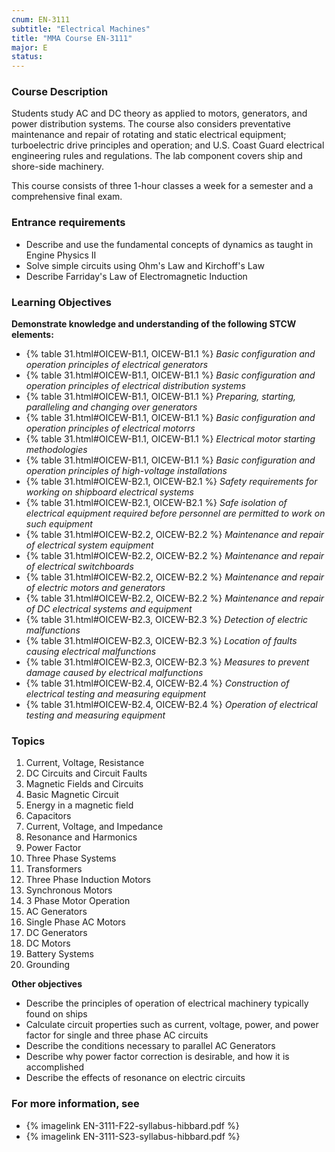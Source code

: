 ```yaml
---
cnum: EN-3111
subtitle: "Electrical Machines"
title: "MMA Course EN-3111"
major: E
status: 
---
```


### Course Description

Students study AC and DC theory as applied to motors, generators, and power distribution systems. The course also considers preventative maintenance and repair of rotating and static electrical equipment; turboelectric drive principles and operation; and U.S. Coast Guard electrical engineering rules and regulations. The lab component covers ship and shore-side machinery.

This course consists of three 1-hour classes a week for a semester and a comprehensive final exam.

### Entrance requirements

* Describe and use the fundamental concepts of dynamics as taught in Engine Physics II
* Solve simple circuits using Ohm's Law and Kirchoff's Law
* Describe Farriday's Law of Electromagnetic Induction


### Learning Objectives

**Demonstrate knowledge and understanding of the following STCW elements:**

* {% table 31.html#OICEW-B1.1, OICEW-B1.1 %} *Basic configuration and operation principles of electrical generators*
* {% table 31.html#OICEW-B1.1, OICEW-B1.1 %} *Basic configuration and operation principles of electrical distribution systems*
* {% table 31.html#OICEW-B1.1, OICEW-B1.1 %} *Preparing, starting, paralleling and changing over generators*
* {% table 31.html#OICEW-B1.1, OICEW-B1.1 %} *Basic configuration and operation principles of electrical motorrs*
* {% table 31.html#OICEW-B1.1, OICEW-B1.1 %} *Electrical motor starting methodologies*
* {% table 31.html#OICEW-B1.1, OICEW-B1.1 %} *Basic configuration and operation principles of high-voltage installations*
* {% table 31.html#OICEW-B2.1, OICEW-B2.1 %} *Safety requirements for working on shipboard electrical systems*
* {% table 31.html#OICEW-B2.1, OICEW-B2.1 %} *Safe isolation of electrical equipment required before personnel are permitted to work on such equipment*
* {% table 31.html#OICEW-B2.2, OICEW-B2.2 %} *Maintenance and repair of electrical system equipment*
* {% table 31.html#OICEW-B2.2, OICEW-B2.2 %} *Maintenance and repair of electrical switchboards*
* {% table 31.html#OICEW-B2.2, OICEW-B2.2 %} *Maintenance and repair of electric motors and generators*
* {% table 31.html#OICEW-B2.2, OICEW-B2.2 %} *Maintenance and repair of DC electrical systems and equipment*
* {% table 31.html#OICEW-B2.3, OICEW-B2.3 %} *Detection of electric malfunctions*
* {% table 31.html#OICEW-B2.3, OICEW-B2.3 %} *Location of faults causing electrical malfunctions*
* {% table 31.html#OICEW-B2.3, OICEW-B2.3 %} *Measures to prevent damage caused by electrical malfunctions*
* {% table 31.html#OICEW-B2.4, OICEW-B2.4 %} *Construction of electrical testing and measuring equipment*
* {% table 31.html#OICEW-B2.4, OICEW-B2.4 %} *Operation of electrical testing and measuring equipment*


### Topics

1. Current, Voltage, Resistance
2. DC Circuits and Circuit Faults
3. Magnetic Fields and Circuits
4. Basic Magnetic Circuit
5. Energy in a magnetic field
6. Capacitors
7. Current, Voltage, and Impedance
8. Resonance and Harmonics
9. Power Factor
10. Three Phase Systems
11. Transformers
12. Three Phase Induction Motors
13. Synchronous Motors
14. 3 Phase Motor Operation
15. AC Generators
16. Single Phase AC Motors
17. DC Generators
18. DC Motors
19. Battery Systems
20. Grounding



**Other objectives**


* Describe the principles of operation of electrical machinery typically found on ships
* Calculate circuit properties such as current, voltage, power, and power factor for single and three phase AC circuits
* Describe the conditions necessary to parallel AC Generators
* Describe why power factor correction is desirable, and how it is accomplished
* Describe the effects of resonance on electric circuits


### For more information, see 

* {% imagelink EN-3111-F22-syllabus-hibbard.pdf %} 
* {% imagelink EN-3111-S23-syllabus-hibbard.pdf %} 



